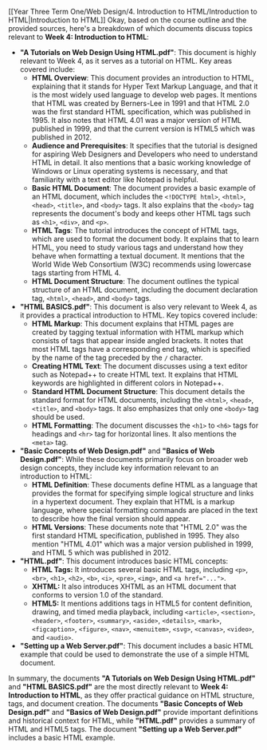 [[Year Three Term One/Web Design/4. Introduction to HTML/Introduction to HTML|Introduction to HTML]]
Okay, based on the course outline and the provided sources, here's a breakdown of which documents discuss topics relevant to **Week 4: Introduction to HTML**:

- **"A Tutorials on Web Design Using HTML.pdf"**: This document is highly relevant to Week 4, as it serves as a tutorial on HTML. Key areas covered include:
    - **HTML Overview**: This document provides an introduction to HTML, explaining that it stands for Hyper Text Markup Language, and that it is the most widely used language to develop web pages. It mentions that HTML was created by Berners-Lee in 1991 and that HTML 2.0 was the first standard HTML specification, which was published in 1995. It also notes that HTML 4.01 was a major version of HTML published in 1999, and that the current version is HTML5 which was published in 2012.
    - **Audience and Prerequisites**: It specifies that the tutorial is designed for aspiring Web Designers and Developers who need to understand HTML in detail. It also mentions that a basic working knowledge of Windows or Linux operating systems is necessary, and that familiarity with a text editor like Notepad is helpful.
    - **Basic HTML Document**: The document provides a basic example of an HTML document, which includes the `<!DOCTYPE html>`, `<html>`, `<head>`, `<title>`, and `<body>` tags. It also explains that the `<body>` tag represents the document's body and keeps other HTML tags such as `<h1>`, `<div>`, and `<p>`.
    - **HTML Tags**: The tutorial introduces the concept of HTML tags, which are used to format the document body. It explains that to learn HTML, you need to study various tags and understand how they behave when formatting a textual document. It mentions that the World Wide Web Consortium (W3C) recommends using lowercase tags starting from HTML 4.
    - **HTML Document Structure**: The document outlines the typical structure of an HTML document, including the document declaration tag, `<html>`, `<head>`, and `<body>` tags.
- **"HTML BASICS.pdf"**: This document is also very relevant to Week 4, as it provides a practical introduction to HTML. Key topics covered include:
    - **HTML Markup**: This document explains that HTML pages are created by tagging textual information with HTML markup which consists of tags that appear inside angled brackets. It notes that most HTML tags have a corresponding end tag, which is specified by the name of the tag preceded by the `/` character.
    - **Creating HTML Text**: The document discusses using a text editor such as Notepad++ to create HTML text. It explains that HTML keywords are highlighted in different colors in Notepad++.
    - **Standard HTML Document Structure**: This document details the standard format for HTML documents, including the `<html>`, `<head>`, `<title>`, and `<body>` tags. It also emphasizes that only one `<body>` tag should be used.
    - **HTML Formatting**: The document discusses the `<h1>` to `<h6>` tags for headings and `<hr>` tag for horizontal lines. It also mentions the `<meta>` tag.
- **"Basic Concepts of Web Design.pdf"** and **"Basics of Web Design.pdf"**: While these documents primarily focus on broader web design concepts, they include key information relevant to an introduction to HTML:
    - **HTML Definition**: These documents define HTML as a language that provides the format for specifying simple logical structure and links in a hypertext document. They explain that HTML is a markup language, where special formatting commands are placed in the text to describe how the final version should appear.
    - **HTML Versions**: These documents note that "HTML 2.0" was the first standard HTML specification, published in 1995. They also mention "HTML 4.01" which was a major version published in 1999, and HTML 5 which was published in 2012.
- **"HTML.pdf"**: This document introduces basic HTML concepts:
    - **HTML Tags:** It introduces several basic HTML tags, including `<p>`, `<br>`, `<h1>`, `<h2>`, `<b>`, `<i>`, `<pre>`, `<img>`, and `<a href="...">`.
    - **XHTML:** It also introduces XHTML as an HTML document that conforms to version 1.0 of the standard.
    - **HTML5:** It mentions additions tags in HTML5 for content definition, drawing, and timed media playback, including `<article>`, `<section>`, `<header>`, `<footer>`, `<summary>`, `<aside>`, `<details>`, `<mark>`, `<figcaption>`, `<figure>`, `<nav>`, `<menuitem>`, `<svg>`, `<canvas>`, `<video>`, and `<audio>`.
- **"Setting up a Web Server.pdf"**: This document includes a basic HTML example that could be used to demonstrate the use of a simple HTML document.

In summary, the documents **"A Tutorials on Web Design Using HTML.pdf"** and **"HTML BASICS.pdf"** are the most directly relevant to **Week 4: Introduction to HTML**, as they offer practical guidance on HTML structure, tags, and document creation. The documents **"Basic Concepts of Web Design.pdf"** and **"Basics of Web Design.pdf"** provide important definitions and historical context for HTML, while **"HTML.pdf"** provides a summary of HTML and HTML5 tags. The document **"Setting up a Web Server.pdf"** includes a basic HTML example.